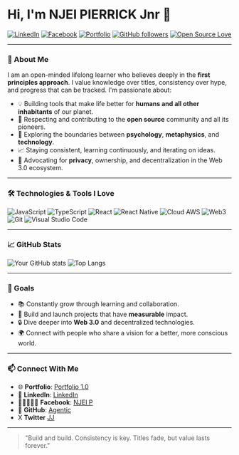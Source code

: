 # Hi, I'm NJEI PIERRICK Jnr 👋

[![LinkedIn](https://img.shields.io/badge/LinkedIn-blue?logo=linkedin&style=for-the-badge)](https://www.linkedin.com/in/your-link](https://www.linkedin.com/in/njei-pierrick-1a52aa2b8?utm_source=share&utm_campaign=share_via&utm_content=profile&utm_medium=android_app))
[![Facebook](https://img.shields.io/badge/Facebook-1877F2?logo=facebook&logoColor=white&style=for-the-badge)](https://www.facebook.com/profile.php?id)
[![Portfolio](https://img.shields.io/badge/Portfolio-Visit_now-orange?style=for-the-badge&logo=internet-explorer)](https://agentic-jj-web3.vercel.app/)
[![GitHub followers](https://img.shields.io/github/followers/your-github-username?style=for-the-badge&logo=github)](https://github.com/Agentic-JJ-Web)
[![Open Source Love](https://img.shields.io/badge/Open%20Source-%F0%9F%92%9A-blue?style=for-the-badge)](https://opensource.org/)


---

### 🌱 About Me

I am an open-minded lifelong learner who believes deeply in the **first principles approach**. I value knowledge over titles, consistency over hype, and progress that can be tracked. I'm passionate about:

- 💡 Building tools that make life better for **humans and all other inhabitants** of our planet.
- 🤝 Respecting and contributing to the **open source** community and all its pioneers.
- 🧠 Exploring the boundaries between **psychology**, **metaphysics**, and **technology**.
- 📈 Staying consistent, learning continuously, and iterating on ideas.
- 🔐 Advocating for **privacy**, ownership, and decentralization in the Web 3.0 ecosystem.

---

### 🛠️ Technologies & Tools I Love

![JavaScript](https://img.shields.io/badge/JavaScript-F7DF1E?style=for-the-badge&logo=javascript&logoColor=black)
![TypeScript](https://img.shields.io/badge/TypeScript-007ACC?style=for-the-badge&logo=typescript)
![React](https://img.shields.io/badge/React-20232A?style=for-the-badge&logo=react&logoColor=61DAFB)
![React Native](https://img.shields.io/badge/React_Native-20232A?style=for-the-badge&logo=react&logoColor=61DAFB)
![Cloud AWS](https://img.shields.io/badge/AWS-20232A?style=for-the-badge&logo=aws&logoColor=61DAFB)
![Web3](https://img.shields.io/badge/Web3-F5F5F5?style=for-the-badge&logo=ethereum&logoColor=black)
![Git](https://img.shields.io/badge/Git-F05032?style=for-the-badge&logo=git&logoColor=white)
![Visual Studio Code](https://img.shields.io/badge/VS%20Code-007ACC?style=for-the-badge&logo=visual-studio-code)



---

### 📈 GitHub Stats

![Your GitHub stats](https://github-readme-stats.vercel.app/api?username=Agentic-JJ-Web3&show_icons=true&hide=contribs&theme=radical)
![Top Langs](https://github-readme-stats.vercel.app/api/top-langs/?username=Agentic-JJ-Web3&layout=compact&theme=radical)

---

### 🚀 Goals

- 📚 Constantly grow through learning and collaboration.
- 🔨 Build and launch projects that have **measurable** impact.
- 🔒 Dive deeper into **Web 3.0** and decentralized technologies.
- 🌍 Connect with people who share a vision for a better, more conscious world.

---

### 📫 Connect With Me

- 🌐 **Portfolio**: [Portfolio 1.0](https://agentic-jj-web3.vercel.app/)
- 💼 **LinkedIn**: [LinkedIn](https://www.linkedin.com/in/your-link](https://www.linkedin.com/in/njei-pierrick-1a52aa2b8?utm_source=share&utm_campaign=share_via&utm_content=profile&utm_medium=android_app))
- 🧑🏽‍🤝‍🧑🏽 **Facebook**: [NJEI P](https://www.facebook.com/profile.php?id=61578022567005)
- 🐙 **GitHub**: [Agentic](https://github.com/Agentic-JJ-Web3)
- X **Twitter** [JJ](https://x.com/NjeiPierrick?s=09)

---

> "Build and build. Consistency is key. Titles fade, but value lasts forever."


